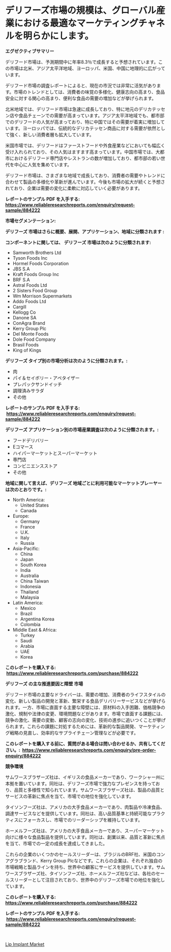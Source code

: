 <p><h1>デリフーズ市場の規模は、グローバル産業における最適なマーケティングチャネルを明らかにします。</h1></p><p><strong>エグゼクティブサマリー</strong></p>
<p><p>デリフード市場は、予測期間中に年率8.3％で成長すると予想されています。この市場は北米、アジア太平洋地域、ヨーロッパ、米国、中国に地理的に広がっています。</p><p>デリフード市場の調査レポートによると、現在の市況では非常に活気があります。市場のトレンドとしては、消費者の味覚の多様化、健康志向の高まり、食品安全に対する関心の高まり、便利な食品の需要の増加などが挙げられます。</p><p>北米地域では、デリフード市場は急速に成長しており、特に地元のデリカテッセン店や食品チェーンでの需要が高まっています。アジア太平洋地域でも、都市部でのデリフードの人気が高まっており、特に中国ではその需要が着実に増加しています。ヨーロッパでは、伝統的なデリカテッセン商品に対する需要が依然として強く、新しい消費者層も拡大しています。</p><p>米国市場では、デリフードはファーストフードや外食産業などにおいても幅広く受け入れられており、その人気はますます高まっています。中国市場では、大都市におけるデリフード専門店やレストランの数が増加しており、都市部の若い世代を中心に人気を集めています。</p><p>デリフード市場は、さまざまな地域で成長しており、消費者の需要やトレンドに合わせて製品の多様化や革新が進んでいます。今後も市場の拡大が続くと予想されており、企業は需要の変化に柔軟に対応していく必要があります。</p></p>
<p><strong>レポートのサンプル PDF を入手する: <a href="https://www.reliableresearchreports.com/enquiry/request-sample/884222">https://www.reliableresearchreports.com/enquiry/request-sample/884222</a></strong></p>
<p><strong>市場セグメンテーション:</strong></p>
<p><strong> デリフーズ 市場はさらに概要、展開、アプリケーション、地域に分類されます :</strong></p>
<p><strong>コンポーネントに関しては、 デリフーズ 市場は次のように分類されます: &nbsp;</strong></p>
<p><ul><li>Samworth Brothers Ltd</li><li>Tyson Foods Inc</li><li>Hormel Foods Corporation</li><li>JBS S.A</li><li>Kraft Foods Group Inc</li><li>BRF S.A</li><li>Astral Foods Ltd</li><li>2 Sisters Food Group</li><li>Wm Morrison Supermarkets</li><li>Addo Foods Ltd</li><li>Cargill</li><li>Kellogg Co</li><li>Danone SA</li><li>ConAgra Brand</li><li>Kerry Group Plc</li><li>Del Monte Foods</li><li>Dole Food Company</li><li>Brasil Foods</li><li>King of Kings</li></ul></p>
<p><strong> デリフーズ タイプ別の市場分析は次のように分類されます。:</strong></p>
<p><ul><li>肉</li><li>パイ＆セイボリー・アペタイザー</li><li>プレパックサンドイッチ</li><li>調理済みサラダ</li><li>その他</li></ul></p>
<p><strong>レポートのサンプル PDF を入手する: &nbsp;<a href="https://www.reliableresearchreports.com/enquiry/request-sample/884222">https://www.reliableresearchreports.com/enquiry/request-sample/884222</a></strong></p>
<p><strong> デリフーズ アプリケーション別の市場産業調査は次のように分類されます。:</strong></p>
<p><ul><li>フードデリバリー</li><li>Eコマース</li><li>ハイパーマーケットとスーパーマーケット</li><li>専門店</li><li>コンビニエンスストア</li><li>その他</li></ul></p>
<p><strong>地域に関して言えば、デリフーズ 地域ごとに利用可能なマーケットプレーヤーは次のとおりです。:</strong></p>
<p><ul>
    <li>
        North America:
        <ul>
            <li>United States</li>
            <li>Canada</li>
        </ul>
    </li>
    <li>
        Europe:
        <ul>
            <li>Germany</li>
            <li>France</li>
            <li>U.K.</li>
            <li>Italy</li>
            <li>Russia</li>
        </ul>
    </li>
    <li>
        Asia-Pacific:
        <ul>
            <li>China</li>
            <li>Japan</li>
            <li>South Korea</li>
            <li>India</li>
            <li>Australia</li>
            <li>China Taiwan</li>
            <li>Indonesia</li>
            <li>Thailand</li>
            <li>Malaysia</li>
        </ul>
    </li>
    <li>
        Latin America:
        <ul>
            <li>Mexico</li>
            <li>Brazil</li>
            <li>Argentina Korea</li>
            <li>Colombia</li>
        </ul>
    </li>
    <li>
        Middle East & Africa:
        <ul>
            <li>Turkey</li>
            <li>Saudi</li>
            <li>Arabia</li>
            <li>UAE</li>
            <li>Korea</li>
        </ul>
    </li>
    </ul></p>
<p><strong>このレポートを購入する: &nbsp;<a href="https://www.reliableresearchreports.com/purchase/884222">https://www.reliableresearchreports.com/purchase/884222</a></strong></p>
<p><strong>デリフーズ の主な推進要因と障壁 市場</strong></p>
<p><p>デリフード市場の主要なドライバーは、需要の増加、消費者のライフスタイルの変化、新しい製品の開発と革新、繁栄する食品デリバリーサービスなどが挙げられます。一方、市場に直面する主要な障壁には、原材料の入手困難、価格競争の激化、規制や法律の変更、環境問題などがあります。市場で直面する課題には、競争の激化、需要の変動、顧客の志向の変化、技術の進歩に追いつくことが挙げられます。これらの課題に対処するためには、革新的な製品開発、マーケティング戦略の見直し、効率的なサプライチェーン管理などが必要です。</p></p>
<p><strong>このレポートを購入する前に、質問がある場合は問い合わせるか、共有してください。:&nbsp; <a href="https://www.reliableresearchreports.com/enquiry/pre-order-enquiry/884222">https://www.reliableresearchreports.com/enquiry/pre-order-enquiry/884222</a></strong></p>
<p><strong>競争環境</strong></p>
<p><p>サムワースブラザーズ社は、イギリスの食品メーカーであり、ワークシャー州に本拠を置いています。同社は、デリフーズ市場で強力なプレゼンスを持っており、品質と多様性で知られています。サムワースブラザーズ社は、製品の品質とサービスの革新に焦点を当て、市場での地位を強化しています。</p><p>タイソンフーズ社は、アメリカの大手食品メーカーであり、肉製品や冷凍食品、調達サービスなどを提供しています。同社は、高い品質基準と持続可能なプラクティスにフォーカスし、市場でのリーダーシップを維持しています。</p><p>ホーメルフーズ社は、アメリカの大手食品メーカーであり、スーパーマーケット向けに様々な食品製品を提供しています。同社は、創業以来、品質と革新に焦点を当て、市場での一定の成長を達成してきました。</p><p>これらの企業のいくつかのセールスリーダーは、ブラジルのBRF社、米国のコンアグラブランド、Kerry Group Plcなどです。これらの企業は、それぞれ独自の市場戦略と製品ラインを持ち、世界中の顧客にサービスを提供しています。サムワースブラザーズ社、タイソンフーズ社、ホーメルフーズ社などは、各社のセールスリーダーとして注目されており、世界中のデリフーズ市場での地位を強化しています。</p></p>
<p><strong>このレポートを購入する: &nbsp; <a href="https://www.reliableresearchreports.com/purchase/884222">https://www.reliableresearchreports.com/purchase/884222</a></strong></p>
<p><strong>レポートのサンプル PDF を入手する: &nbsp;<a href="https://www.reliableresearchreports.com/enquiry/request-sample/884222">https://www.reliableresearchreports.com/enquiry/request-sample/884222</a></strong><strong></strong></p>
<p>&nbsp;</p>
<p><p><a href="https://circular-yam-9b9.notion.site/Lip-Implant-Market-Challenges-Opportunities-and-Growth-Drivers-and-Major-Market-Players-forecaste-5bfd639c72f74049ac9715046686268e">Lip Implant Market</a></p></p>